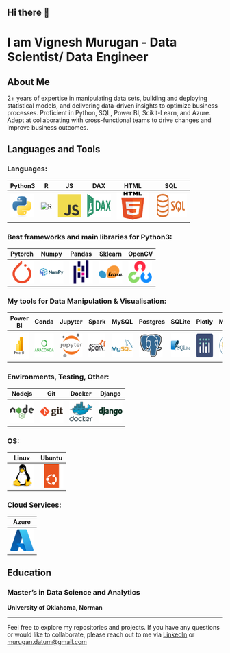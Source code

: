 ## Hi there 👋
#  I am Vignesh Murugan - Data Scientist/ Data Engineer

## About Me

2+ years of expertise in manipulating data sets, building and deploying statistical models, and delivering data-driven insights to optimize business processes. Proficient in Python, SQL, Power BI, Scikit-Learn, and Azure. Adept at collaborating with cross-functional teams to drive changes and improve business outcomes.

## Languages and Tools

### Languages:
| Python3 | R | JS | DAX | HTML | SQL | 
|----------|----------|----------|----------|----------|----------|
|  <img src="https://github.com/devicons/devicon/blob/master/icons/python/python-original.svg" title="Python"  alt="Python" width="55" height="55"/>| <img src="https://www.r-project.org/logo/Rlogo.png" title="R" alt="R" width="55" height="55"/> |  <img src="https://github.com/devicons/devicon/blob/master/icons/javascript/javascript-original.svg" title="JavaScript" alt="JavaScript" width="55" height="55"/> | <img src= "assets/images.png" title="DAX" alt="DAX" width="55" height="55"/> | <img src="assets/HTML5_logo_and_wordmark.svg" title="HTML" alt="HTML" width="75" height="65"/> | <img src="assets/Sql_data_base_with_logo.png" title="SQL" alt="SQL" width="75" height="55"/> |

### Best frameworks and main libraries for Python3:

| Pytorch | Numpy | Pandas | Sklearn | OpenCV |
|----------|----------|----------|----------|----------|
|  <img src="https://github.com/devicons/devicon/blob/master/icons/pytorch/pytorch-original.svg" title="Pytorch"  alt="Pytorch" width="55" height="55"/>| <img src="https://github.com/devicons/devicon/blob/master/icons/numpy/numpy-original-wordmark.svg" title="Numpy" alt="Numpy" width="55" height="55"/>|  <img src="https://github.com/devicons/devicon/blob/master/icons/pandas/pandas-original.svg" title="Pandas" alt="Pandas" width="55" height="55"/>|  <img src="https://github.com/devicons/devicon/blob/master/icons/scikitlearn/scikitlearn-original.svg" title="sklearn" alt="sklearn" width="55" height="55"/>| <img src="https://github.com/devicons/devicon/blob/master/icons/opencv/opencv-original.svg" title="mpl" alt="mpl" width="55" height="55"/>|

### My tools for Data Manipulation & Visualisation:

| Power BI | Conda | Jupyter | Spark | MySQL | Postgres | SQLite | Plotly | Matplotlib |
|----------|----------|----------|----------|----------|----------|----------|----------|----------|
|<img src="assets/Power BI.png" title="Power BI" alt="Power BI" width="75" height="65"/>|<img src="https://github.com/devicons/devicon/blob/master/icons/anaconda/anaconda-original-wordmark.svg" title="Anaconda" alt="Conda" width="55" height="55"/>|<img src="https://github.com/devicons/devicon/blob/master/icons/jupyter/jupyter-original-wordmark.svg" title="Jupiter" alt="Jupiter" width="55" height="55"/>|<img src="https://github.com/devicons/devicon/blob/master/icons/apachespark/apachespark-original-wordmark.svg" title="Spark" alt="Spark" width="55" height="55"/>|<img src="https://github.com/devicons/devicon/blob/master/icons/mysql/mysql-original-wordmark.svg" title="MySQL" alt="MySQL" width="55" height="55"/>|<img src="https://github.com/devicons/devicon/blob/master/icons/postgresql/postgresql-original.svg" title="pg" alt="pg" width="55" height="55"/>|<img src="https://github.com/devicons/devicon/blob/master/icons/sqlite/sqlite-original-wordmark.svg" title="SQLite" alt="SQLite" width="55" height="55"/>|<img src="https://github.com/devicons/devicon/blob/master/icons/plotly/plotly-original.svg" title="plotly" alt="pltly" width="55" height="55"/> | <img src="https://github.com/devicons/devicon/blob/master/icons/matplotlib/matplotlib-original.svg" title="plotly" alt="pltly" width="55" height="55"/> |

### Environments, Testing, Other:

| Nodejs | Git | Docker | Django |
|----------|----------|----------|----------|
|<img src="https://github.com/devicons/devicon/blob/master/icons/nodejs/nodejs-original-wordmark.svg" title="nodejs" alt="NodeJS" width="55" height="55"/>|<img src="https://github.com/devicons/devicon/blob/master/icons/git/git-original-wordmark.svg" title="Git" alt="Git" width="55" height="55"/>|<img src="https://github.com/devicons/devicon/blob/master/icons/docker/docker-original-wordmark.svg" title="Docker" alt="Docker" width="55" height="55"/>|<img src="https://github.com/devicons/devicon/blob/master/icons/django/django-plain-wordmark.svg" title="Django" alt="Django" width="55" height="55"/>|

### OS:

| Linux | Ubuntu |
|----------|----------|
| <img src="https://github.com/devicons/devicon/blob/master/icons/linux/linux-original.svg" title="Linux" alt="Linux" width="55" height="55"/> | <img src="https://github.com/devicons/devicon/blob/master/icons/ubuntu/ubuntu-original.svg" title="Ubuntu" alt="Ubuntu" width="55" height="55"/> |

### Cloud Services:

| Azure |
|----------|
| <img src="https://github.com/devicons/devicon/blob/master/icons/azure/azure-original.svg" title="Azure" alt="Azure" width="55" height="55"/> |


## Education
### Master’s in Data Science and Analytics
**University of Oklahoma, Norman**  

---

Feel free to explore my repositories and projects. If you have any questions or would like to collaborate, please reach out to me via [LinkedIn](https://www.linkedin.com/in/vignesh-murugan-791347103/) or murugan.datum@gmail.com
